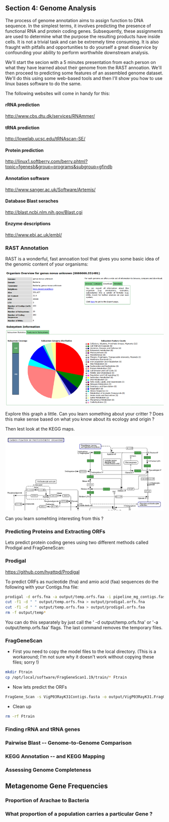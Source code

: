 ## Section 4: Genome Analysis

The process of genome annotation aims to assign function to DNA sequence.  In the simplest terms, it involves predicting the presence of functional RNA and protein coding genes.  Subsequently, these assignments are used to determine what the purpose the resulting products have inside cells.  It is not a trivial task and can be extremely time consuming.  It is also fraught with pitfalls and opportunities to do yourself a great disservice by confounding your ability to perform worthwhile downstream analysis.

We'll start the secion with a 5 minutes presentation from each person on what they have learned about their genome from the RAST annoation.  We'll then proceed to predicting some features of an assembled genome dataset.  We'll do this using some web-based tools and then I'll show you how to use linux bases software to do the same.

The following websites will come in handy for this:

#### rRNA prediction
http://www.cbs.dtu.dk/services/RNAmmer/
#### tRNA prediction
http://lowelab.ucsc.edu/tRNAscan-SE/
#### Protein prediction
http://linux1.softberry.com/berry.phtml?topic=fgenesb&group=programs&subgroup=gfindb
#### Annotation software
http://www.sanger.ac.uk/Software/Artemis/
#### Database Blast seraches
http://blast.ncbi.nlm.nih.gov/Blast.cgi
#### Enzyme descriptions
http://www.ebi.ac.uk/embl/

### RAST Annotation

RAST is a wonderful, fast annoation tool that gives you some basic idea of the genomic content of your organisms:

![RAST pie chart](https://github.com/OUGenomics/Bioinformatics-ARET-July2018/blob/master/images/RAST_pie.PNG)

Explore this graph a little.  Can you learn something about your critter ?  Does this make sense based on what you know about its ecology and origin ?

Then lest look at the KEGG maps.  

![kegg maps](https://github.com/OUGenomics/Bioinformatics-ARET-July2018/blob/master/images/kegg%20maps.PNG)

Can you learn somehting interesting from this ?

### Predicting Proteins and Extracting ORFs

Lets predict protein coding genes using two different methods called Prodigal and FragGeneScan:

### Prodigal

https://github.com/hyattpd/Prodigal

To predict ORFs as nucleotide (fna) and amio acid (faa) sequences do the following with your Contigs.fna file:

```sh 
prodigal -d orfs.fna -a output/temp.orfs.faa -i pipeline_mg_contigs.fas -m -o output/tempt.txt -p meta -q
cut -f1 -d " " output/temp.orfs.fna > output/prodigal.orfs.fna
cut -f1 -d " " output/temp.orfs.faa > output/prodigal.orfs.faa
rm -f output/temp*
```

You can do this separately by just call the ' -d output/temp.orfs.fna' or '-a output/temp.orfs.faa' flags.  The last command removes the temporary files.

### FragGeneScan

- First you need to copy the model files to the local directory. (This is a workaround; I'm not sure why it doesn't work without copying these files; sorry !)

```sh 
mkdir Ftrain
cp /opt/local/software/FragGeneScan1.19/train/* Ftrain
```

- Now lets predict the ORFs

```sh 
FragGene_Scan -s VigP03RayK31Contigs.fasta -o output/VigP03RayK31.FragGeneScan -w 1 -t complete
```

- Clean up

```sh 
rm -rf Ftrain
```



### Finding rRNA and tRNA genes



### Pairwise Blast -- Genome-to-Genome Comparison


### KEGG Annotation -- and KEGG Mapping




### Assessing Genome Completeness


## Metagenome Gene Frequencies

### Proportion of Arachae to Bacteria

### What proportion of a population carries a particular Gene ?
